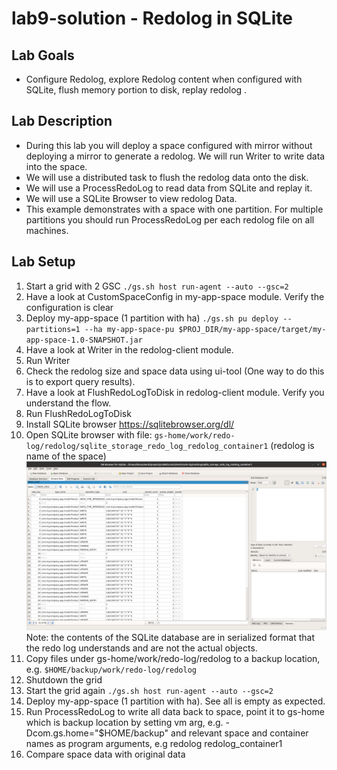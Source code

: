 # lab9-solution - Redolog in SQLite

## Lab Goals

 * Configure Redolog, explore Redolog content when configured with SQLite, flush memory portion to disk, replay redolog . <br />


## Lab Description
 * During this lab you will deploy a space configured with mirror without deploying a mirror to generate a redolog. We will run Writer to write data into the space.
 * We will use a distributed task to flush the redolog data onto the disk.
 * We will use a ProcessRedoLog to read data from SQLite and replay it.
 * We will use a SQLite Browser to view redolog Data.
 * This example demonstrates with a space with one partition. For multiple partitions you should run ProcessRedoLog per each redolog file on all machines.


## Lab Setup

1. Start a grid with 2 GSC `./gs.sh host run-agent --auto --gsc=2`
2. Have a look at CustomSpaceConfig in my-app-space module. Verify the configuration is clear
3. Deploy my-app-space (1 partition with ha) `./gs.sh pu deploy --partitions=1 --ha my-app-space-pu $PROJ_DIR/my-app-space/target/my-app-space-1.0-SNAPSHOT.jar`
4. Have a look at Writer in the redolog-client module.
5. Run Writer
6. Check the redolog size and space data using ui-tool (One way to do this is to export query results). 
7. Have a look at FlushRedoLogToDisk in redolog-client module. Verify you understand the flow.
8. Run FlushRedoLogToDisk
9. Install SQLite browser https://sqlitebrowser.org/dl/
10. Open SQLite browser with file: `gs-home/work/redo-log/redolog/sqlite_storage_redo_log_redolog_container1` (redolog is name of the space)
![sqlite screenshot](./Pictures/sqlite.png)
Note: the contents of the SQLite database are in serialized format that the redo log understands and are not the actual objects.
11. Copy files under  gs-home/work/redo-log/redolog to a backup location, e.g. `$HOME/backup/work/redo-log/redolog`
12. Shutdown the grid
13. Start the grid again  `./gs.sh host run-agent --auto --gsc=2`
14. Deploy my-app-space (1 partition with ha). See all is empty as expected.
15. Run ProcessRedoLog to write all data back to space, point it to gs-home which is backup location by setting vm arg, e.g. -Dcom.gs.home="$HOME/backup" and relevant space and container names as program arguments, e.g redolog redolog_container1
16. Compare space data with original data

